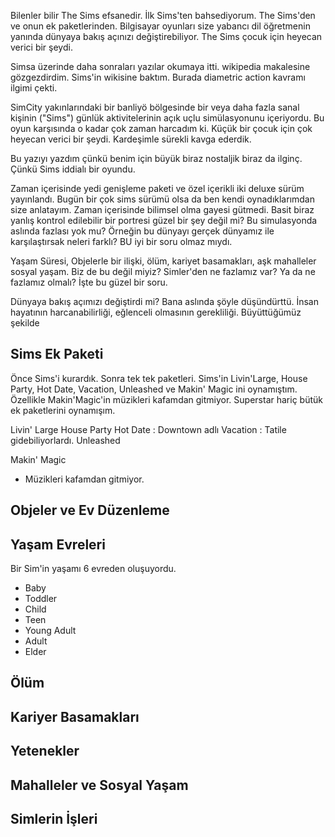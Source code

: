 

Bilenler bilir The Sims efsanedir. İlk Sims'ten bahsediyorum. The Sims'den ve onun ek paketlerinden.
Bilgisayar oyunları size yabancı dil öğretmenin yanında dünyaya bakış açınızı değiştirebiliyor. The Sims çocuk için heyecan verici bir şeydi.

Simsa üzerinde daha sonraları yazılar okumaya itti. wikipedia makalesine gözgezdirdim. Sims'in wikisine baktım.
Burada diametric action kavramı ilgimi çekti. 

SimCity yakınlarındaki bir banliyö bölgesinde bir veya daha fazla sanal kişinin ("Sims") günlük aktivitelerinin açık uçlu simülasyonunu içeriyordu.
Bu oyun karşısında o kadar çok zaman harcadım ki. Küçük bir çocuk için çok heyecan verici bir şeydi. Kardeşimle sürekli kavga ederdik.

Bu yazıyı yazdım çünkü benim için büyük biraz nostaljik biraz da ilginç. Çünkü Sims iddialı bir oyundu.

Zaman içerisinde yedi genişleme paketi ve özel içerikli iki deluxe sürüm yayınlandı. Bugün bir çok sims sürümü olsa da ben kendi oynadıklarımdan size anlatayım.
Zaman içerisinde bilimsel olma gayesi gütmedi. 
Basit biraz yanlış kontrol edilebilir bir portresi güzel bir şey değil mi? Bu simulasyonda aslında fazlası yok mu?
Örneğin bu dünyayı gerçek dünyamız ile karşılaştırsak neleri farklı? BU iyi bir soru olmaz mıydı.

Yaşam Süresi, Objelerle bir ilişki, ölüm, kariyet basamakları, aşk mahalleler sosyal yaşam. Biz de bu değil miyiz?
Simler'den ne fazlamız var? Ya da ne fazlamız olmalı? İşte bu güzel bir soru.

Dünyaya bakış açımızı değiştirdi mi? Bana aslında şöyle düşündürttü. İnsan hayatının harcanabilirliği, eğlenceli olmasının gerekliliği.
Büyüttüğümüz şekilde

## Sims Ek Paketi

Önce Sims'i kurardık. Sonra tek tek paketleri. Sims'in Livin'Large, House Party, Hot Date, Vacation, Unleashed ve Makin' Magic ini oynamıştım. 
Özellikle Makin'Magic'in müzikleri kafamdan gitmiyor. Superstar hariç bütük ek paketlerini oynamışım.

Livin' Large
House Party 
Hot Date : Downtown adlı 
Vacation : Tatile gidebiliyorlardı.
Unleashed

Makin' Magic
* Müzikleri kafamdan gitmiyor.

## Objeler ve Ev Düzenleme

## Yaşam Evreleri

Bir Sim'in yaşamı 6 evreden oluşuyordu.
* Baby
* Toddler
* Child
* Teen
* Young Adult
* Adult
* Elder

## Ölüm

## Kariyer Basamakları

## Yetenekler

## Mahalleler ve Sosyal Yaşam


## Simlerin İşleri

